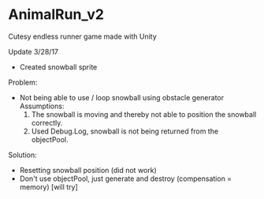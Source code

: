 # AnimalRun_v2
Cutesy endless runner game made with Unity

Update 3/28/17
- Created snowball sprite

Problem:
- Not being able to use / loop snowball using obstacle generator
  Assumptions: 
  1. The snowball is moving and thereby not able to position the snowball correctly.
  2. Used Debug.Log, snowball is not being returned from the objectPool.

Solution:
- Resetting snowball position (did not work)
- Don't use objectPool, just generate and destroy (compensation = memory) [will try] 
